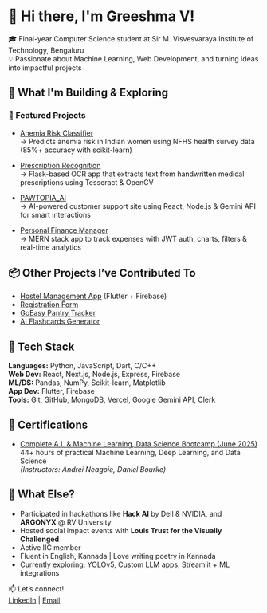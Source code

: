 # 👋 Hi there, I'm Greeshma V!

🎓 Final-year Computer Science student at Sir M. Visvesvaraya Institute of Technology, Bengaluru  
💡 Passionate about Machine Learning, Web Development, and turning ideas into impactful projects  


## 🔨 What I'm Building & Exploring

### 🌟 Featured Projects

- [Anemia Risk Classifier](https://github.com/Greeshma-10/anemia_risk_classifier)  
  → Predicts anemia risk in Indian women using NFHS health survey data (85%+ accuracy with scikit-learn)

- [Prescription Recognition](https://github.com/Greeshma-10/prescription_recognition)  
  → Flask-based OCR app that extracts text from handwritten medical prescriptions using Tesseract & OpenCV

- [PAWTOPIA_AI](https://github.com/Greeshma-10/customer-support-ai)  
  → AI-powered customer support site using React, Node.js & Gemini API for smart interactions

- [Personal Finance Manager](https://github.com/Greeshma-10/personal_finance_manager)  
  → MERN stack app to track expenses with JWT auth, charts, filters & real-time analytics


## 📦 Other Projects I’ve Contributed To

- [Hostel Management App](https://github.com/Greeshma-10/hostel_management_application) (Flutter + Firebase)  
- [Registration Form](https://github.com/Greeshma-10/RegistrationForm)  
- [GoEasy Pantry Tracker](https://github.com/Greeshma-10/pantry_tracker)  
- [AI Flashcards Generator](https://github.com/Greeshma-10/AI-flashcards)


## 🧠 Tech Stack

**Languages:** Python, JavaScript, Dart, C/C++  
**Web Dev:** React, Next.js, Node.js, Express, Firebase  
**ML/DS:** Pandas, NumPy, Scikit-learn, Matplotlib  
**App Dev:** Flutter, Firebase  
**Tools:** Git, GitHub, MongoDB, Vercel, Google Gemini API, Clerk


## 🏅 Certifications

- [Complete A.I. & Machine Learning, Data Science Bootcamp (June 2025)]([https://www.udemy.com](https://www.udemy.com/share/102vBw3@p_5CK-pAL4dxQPCLzaEkiDeZI-ahXSLXTT4SvW6Vh5Cqd57bAHugsswj4uDzm842Tg==/))  
  44+ hours of practical Machine Learning, Deep Learning, and Data Science  
  *(Instructors: Andrei Neagoie, Daniel Bourke)*


## 🌱 What Else?

- Participated in hackathons like **Hack AI** by Dell & NVIDIA, and **ARGONYX** @ RV University  
- Hosted social impact events with **Louis Trust for the Visually Challenged**  
- Active IIC member  
- Fluent in English, Kannada | Love writing poetry in Kannada  
- Currently exploring: YOLOv5, Custom LLM apps, Streamlit + ML integrations


📫 Let’s connect!  
[LinkedIn](https://www.linkedin.com/in/greeshma-v-0b25282b6/) | [Email](mailto:greeshmavamannaik@gmail.com)


<!---
Greeshma-10/Greeshma-10 is a ✨ special ✨ repository because its `README.md` (this file) appears on your GitHub profile.
You can click the Preview link to take a look at your changes.
--->

